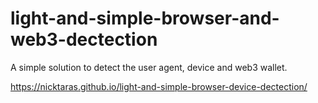 # light-and-simple-browser-and-web3-dectection

A simple solution to detect the user agent, device and web3 wallet.

https://nicktaras.github.io/light-and-simple-browser-device-dectection/
